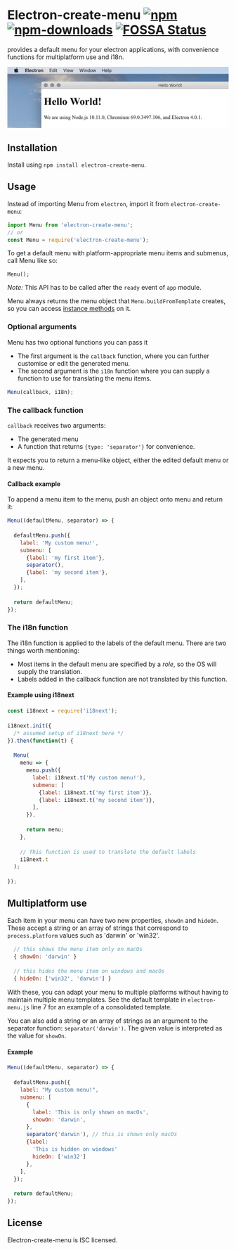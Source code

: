 # Electron-create-menu [![npm](https://img.shields.io/npm/v/electron-create-menu.svg)](https://www.npmjs.com/package/electron-create-menu) [![npm-downloads](https://img.shields.io/npm/dm/electron-create-menu.svg)](https://www.npmjs.com/package/electron-create-menu) [![FOSSA Status](https://app.fossa.io/api/projects/git%2Bgithub.com%2FKilian%2Felectron-create-menu.svg?type=shield)](https://app.fossa.io/projects/git%2Bgithub.com%2FKilian%2Felectron-create-menu?ref=badge_shield)

provides a default menu for your electron applications, with convenience functions for multiplatform use and i18n.

<img src="example.png">

## Installation

Install using `npm install electron-create-menu`.

## Usage

Instead of importing Menu from `electron`, import it from `electron-create-menu`:

``` js
import Menu from 'electron-create-menu';
// or
const Menu = require('electron-create-menu');
```

To get a default menu with platform-appropriate menu items and submenus, call Menu like so:
```
Menu();
```

*Note:* This API has to be called after the `ready` event of `app` module.

Menu always returns the menu object that `Menu.buildFromTemplate` creates, so you can access [instance methods](https://electronjs.org/docs/api/menu#instance-methods) on it.

### Optional arguments
Menu has two optional functions you can pass it

* The first argument is the `callback` function, where you can further customise or edit the generated menu.
* The second argument is the `i18n` function where you can supply a function to use for translating the menu items.

```js
Menu(callback, i18n);
```

### The callback function
`callback` receives two arguments:
* The generated menu
* A function that returns `{type: 'separator'}` for convenience.

It expects you to return a menu-like object, either the edited default menu or a new menu.

#### Callback example
To append a menu item to the menu, push an object onto menu and return it:
```js
Menu((defaultMenu, separator) => {

  defaultMenu.push({
    label: 'My custom menu!',
    submenu: [
      {label: 'my first item'},
      separator(),
      {label: 'my second item'},
    ],
  });

  return defaultMenu;
});
```

### The i18n function
The i18n function is applied to the labels of the default menu. There are two things worth mentioning:

* Most items in the default menu are specified by a _role_, so the OS will supply the translation.
* Labels added in the callback function are not translated by this function.

#### Example using i18next
```js
const i18next = require('i18next');

i18next.init({
  /* assumed setup of i18next here */
}).then(function(t) {

  Menu(
    menu => {
      menu.push({
        label: i18next.t('My custom menu!'),
        submenu: [
          {label: i18next.t('my first item')},
          {label: i18next.t('my second item')},
        ],
      }),

      return menu;
    },

    // This function is used to translate the default labels
    i18next.t
  );

});
```

## Multiplatform use
Each item in your menu can have two new properties, `showOn` and `hideOn`. These accept a string or an array of strings that correspond to `process.platform` values such as 'darwin' or 'win32'.

```js
  // this shows the menu item only on macOs
  { showOn: 'darwin' }

  // this hides the menu item on windows and macOs
  { hideOn: ['win32', 'darwin'] }
```

With these, you can adapt your menu to multiple platforms without having to maintain multiple menu templates. See the default template in `electron-menu.js` line 7 for an example of a consolidated template.

You can also add a string or an array of strings as an argument to the separator function: `separator('darwin')`. The given value is interpreted as the value for `showOn`.

#### Example
```js
Menu((defaultMenu, separator) => {

  defaultMenu.push({
    label: "My custom menu!",
    submenu: [
      {
        label: 'This is only shown on macOs',
        showOn: 'darwin',
      },
      separator('darwin'), // this is shown only macOs
      {label:
        'This is hidden on windows'
        hideOn: ['win32']
      },
    ],
  });

  return defaultMenu;
});
```
## License
Electron-create-menu is ISC licensed.
